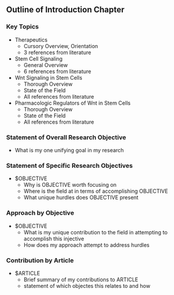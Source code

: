 
## Outline of Introduction Chapter

### Key Topics

* Therapeutics
    - Cursory Overview, Orientation
    - 3 references from literature
* Stem Cell Signaling
    - General Overview
    - 6 references from literature
* Wnt Signaling in Stem Cells
    - Thorough Overview
    - State of the Field
    - All references from literature
* Pharmacologic Regulators of Wnt in Stem Cells
    - Thorough Overview
    - State of the Field
    - All references from literature

### Statement of Overall Research Objective

* What is my one unifying goal in my research

### Statement of Specific Research Objectives

* $OBJECTIVE
    - Why is OBJECTIVE worth focusing on
    - Where is the field at in terms of accomplishing OBJECTIVE
    - What unique hurdles does OBJECTIVE present

### Approach by Objective

* $OBJECTIVE
    - What is my unique contribution to the field in attempting to accomplish this injective
    - How does my approach attempt to address hurdles

### Contribution by Article

* $ARTICLE
    - Brief summary of my contributions to ARTICLE
    - statement of which objectes this relates to and how

